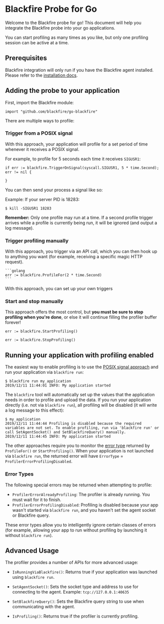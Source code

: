 Blackfire Probe for Go
======================

Welcome to the Blackfire probe for go! This document will help you integrate the Blackfire probe into your go applications.

You can start profiling as many times as you like, but only one profiling session can be active at a time.


Prerequisites
-------------

Blackfire integration will only run if you have the Blackfire agent installed. Please refer to the [installation docs](https://blackfire.io/docs/up-and-running/installation).

Adding the probe to your application
------------------------------------

First, import the Blackfire module:

```golang
import "github.com/blackfire/go-blackfire"
```

There are multiple ways to profile:


### Trigger from a POSIX signal

With this approach, your application will profile for a set period of time whenever it receives a POSIX signal.

For example, to profile for 5 seconds each time it receives `SIGUSR1`:

```golang
if err := blackfire.TriggerOnSignal(syscall.SIGUSR1, 5 * time.Second); err != nil {
	
}
```

You can then send your process a signal like so:

Example: If your server PID is 18283:

```
$ kill -SIGUSR1 18283
```

**Remember:** Only one profile may run at a time. If a second profile trigger arrives while a profile is currently being run, it will be ignored (and output a log message).


### Trigger profiling manually

With this approach, you trigger via an API call, which you can then hook up to anything you want (for example, receiving a specific magic HTTP request).

    ```golang
    err := blackfire.ProfileFor(2 * time.Second)
    ```

With this approach, you can set up your own triggers 


### Start and stop manually

This approach offers the most control, but **you must be sure to stop profiling when you're done**, or else it will continue filling the profiler buffer forever!

```golang
err := blackfire.StartProfiling()
```

```golang
err := blackfire.StopProfiling()
```



Running your application with profiling enabled
-----------------------------------------------

The easiest way to enable profiling is to use the [POSIX signal approach](#trigger-from-a-posix-signal) and run your application via `blackfire run`:

```
$ blackfire run my_application
2019/12/11 11:44:01 INFO: My application started
```

The `blackfire` tool will automatically set up the values that the application needs in order to profile and upload the data. If you run your application directly (i.e. not via `blackfire run`), all profiling will be disabled (it will write a log message to this effect):

```
$ my_application
2019/12/11 11:44:44 Profiling is disabled because the required variables are not set. To enable profiling, run via 'blackfire run' or call SetAgentSocket() and SetBlackfireQuery() manually.
2019/12/11 11:44:45 INFO: My application started
```

The other approaches require you to monitor the [error type](#error-types) returned by `ProfileFor()` or `StartProfiling()`. When your application is not launched via `blackfire run`, the returned error will have `ErrorType` = `ProfilerErrorProfilingDisabled`.

### Error Types

The following special errors may be returned when attempting to profile:

 * `ProfilerErrorAlreadyProfiling`: The profiler is already running. You must wait for it to finish.
 * `ProfilerErrorProfilingDisabled`: Profiling is disabled because your app wasn't started via `blackfire run`, and you haven't set the agent socket or Blackfire query.

These error types allow you to intelligently ignore certain classes of errors (for example, allowing your app to run without profiling by launching it without `blackfire run`).



Advanced Usage
--------------

The profiler provides a number of APIs for more advanced usage:

 * `IsRunningViaBlackfire()`: Returns true if your application was launched using `blackfire run`.

 * `SetAgentSocket()`: Sets the socket type and address to use for connecting to the agent. Example: `tcp://127.0.0.1:40635`

 * `SetBlackfireQuery()`: Sets the Blackfire query string to use when communicating with the agent. 

 * `IsProfiling()`: Returns true if the profiler is currently profiling.
